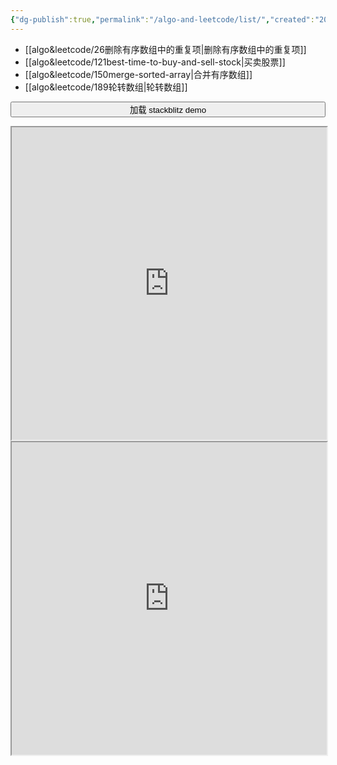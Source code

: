 ```yaml
---
{"dg-publish":true,"permalink":"/algo-and-leetcode/list/","created":"2024-05-13T13:17:09.640+08:00","updated":"2024-05-14T11:20:38.649+08:00"}
---
```


+ [[algo&leetcode/26删除有序数组中的重复项\|删除有序数组中的重复项]]
+ [[algo&leetcode/121best-time-to-buy-and-sell-stock\|买卖股票]]
+ [[algo&leetcode/150merge-sorted-array\|合并有序数组]]
+ [[algo&leetcode/189轮转数组\|轮转数组]]

<button id="loadIframeBtn" style="width: 100%">加载 stackblitz demo</button>
<div id="framewrapper"></div>


<iframe loading="lazy" src="https://stackblitz.com/edit/daisyui-react-vite-hbar4g?embed=1&file=index.html" sandbox="allow-modals allow-forms allow-popups allow-scripts allow-same-origin" style="height: 500px; width: 100%"></iframe>

<iframe loading="lazy" src="https://stackblitz.com/github/unicorn-utterances/unicorn-utterances/tree/main/content/crutchcorn/collections/react-beyond-the-render/posts/what-is-reconciliation-and-the-vdom/react-list-key?template=node&amp;embed=1&amp;file=src%2Fmain.jsx" sandbox="allow-modals allow-forms allow-popups allow-scripts allow-same-origin" style="height: 500px; width: 100%"></iframe>

<script>
    document.getElementById('loadIframeBtn').addEventListener('click', function() {
        var framewrapper = document.getElementById('framewrapper');
        var iframe = document.createElement('iframe'); 
	// 设置 iframe 属性
	iframe.src = 'https://stackblitz.com/edit/daisyui-react-vite-hbar4g?file=src%2FApp.jsx';
	iframe.sandbox = 'allow-modals allow-forms allow-popups allow-scripts allow-same-origin';
	iframe.style.height = '500px';
	iframe.style.width = '100%';
	framewrapper.appendChild(iframe)
    });
</script>



